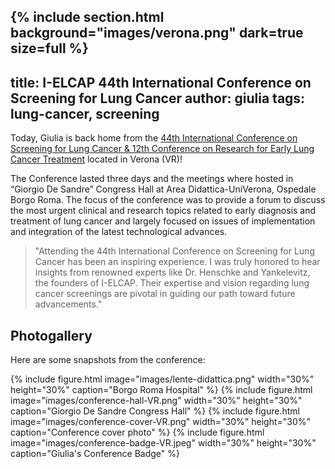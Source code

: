 {%
  include section.html
  background="images/verona.png"
  dark=true
  size=full
%}
---
title: I-ELCAP 44th International Conference on Screening for Lung Cancer
author: giulia
tags: lung-cancer, screening
---

Today, Giulia is back home from the [44th International Conference on Screening for Lung Cancer &
12th Conference on Research for Early Lung Cancer Treatment](https://www.organizing.it/event/44th-international-conference-on-screening-for-lung-cancer-12th-conference-on-research-for-early-lung-cancer-treatment/) located in Verona (VR)!

The Conference lasted three days and the meetings where hosted in “Giorgio De Sandre” Congress Hall at Area Didattica-UniVerona, Ospedale Borgo Roma. The focus of the conference was to provide a forum to discuss the most urgent clinical and research topics related to early diagnosis and treatment of lung cancer and largely focused on issues of implementation and integration of the latest technological advances.

> "Attending the 44th International Conference on Screening for Lung Cancer has been an inspiring experience. I was truly honored to hear insights from renowned experts like Dr. Henschke and Yankelevitz, the founders of I-ELCAP. Their expertise and vision regarding lung cancer screenings are pivotal in guiding our path toward future advancements."

## Photogallery

Here are some snapshots from the conference:

{% include figure.html image="images/lente-didattica.png" width="30%" height="30%" caption="Borgo Roma Hospital" %}
{% include figure.html image="images/conference-hall-VR.png" width="30%" height="30%" caption="Giorgio De Sandre Congress Hall" %}
{% include figure.html image="images/conference-cover-VR.png" width="30%" height="30%" caption="Conference cover photo" %}
{% include figure.html image="images/conference-badge-VR.jpeg" width="30%" height="30%" caption="Giulia's Conference Badge" %}


